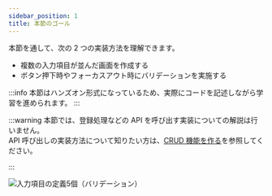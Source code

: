 ```yaml
---
sidebar_position: 1
title: 本節のゴール
---
```


本節を通して、次の 2 つの実装方法を理解できます。

- 複数の入力項目が並んだ画面を作成する
- ボタン押下時やフォーカスアウト時にバリデーションを実施する

:::info
本節はハンズオン形式になっているため、実際にコードを記述しながら学習を進められます。
:::

:::warning
本節では、登録処理などの API を呼び出す実装についての解説は行いません。  
API 呼び出しの実装方法について知りたい方は、[CRUD 機能を作る](../crud-function-implementation.md)を参照してください。

:::

![入力項目の定義5個（バリデーション）](/img/goal.gif)

